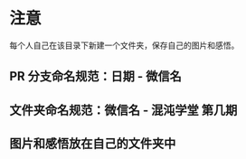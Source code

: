 # 注意

每个人自己在该目录下新建一个文件夹，保存自己的图片和感悟。

## PR 分支命名规范：日期 - 微信名

## 文件夹命名规范：微信名 - 混沌学堂  第几期 

## 图片和感悟放在自己的文件夹中